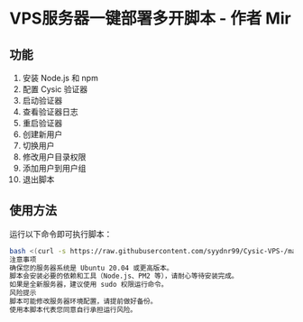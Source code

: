 # VPS服务器一键部署多开脚本 - 作者 Mir

## 功能
1. 安装 Node.js 和 npm
2. 配置 Cysic 验证器
3. 启动验证器
4. 查看验证器日志
5. 重启验证器
6. 创建新用户
7. 切换用户
8. 修改用户目录权限
9. 添加用户到用户组
10. 退出脚本

## 使用方法
运行以下命令即可执行脚本：

```bash
bash <(curl -s https://raw.githubusercontent.com/syydnr99/Cysic-VPS-/main/deploy.sh)
注意事项
确保您的服务器系统是 Ubuntu 20.04 或更高版本。
脚本会安装必要的依赖和工具（Node.js、PM2 等），请耐心等待安装完成。
如果是全新服务器，建议使用 sudo 权限运行命令。
风险提示
脚本可能修改服务器环境配置，请提前做好备份。
使用本脚本代表您同意自行承担运行风险。
